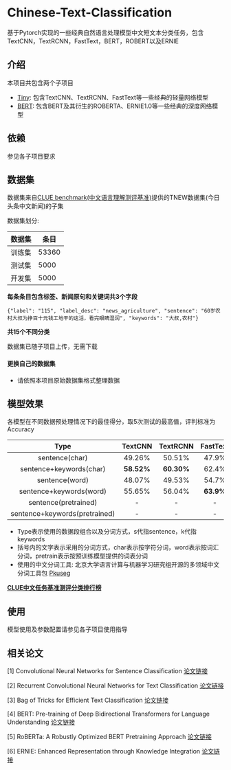 # Chinese-Text-Classification
基于Pytorch实现的一些经典自然语言处理模型中文短文本分类任务，包含TextCNN，TextRCNN，FastText，BERT，ROBERT以及ERNIE



## 介绍

本项目共包含两个子项目

- [Tiny](https://github.com/Frank-ZYW/Chinese-Text-Classification/tree/master/tiny): 包含TextCNN、TextRCNN、FastText等一些经典的轻量网络模型
- [BERT](https://github.com/Frank-ZYW/Chinese-Text-Classification/tree/master/bert): 包含BERT及其衍生的ROBERTA、ERNIE1.0等一些经典的深度网络模型



## 依赖

参见各子项目要求



## 数据集

数据集来自[CLUE benchmark(中文语言理解测评基准)](https://github.com/CLUEbenchmark/CLUE)提供的TNEW数据集(今日头条中文新闻)的子集

数据集划分:

| 数据集 | 条目  |
| ------ | ----- |
| 训练集 | 53360 |
| 测试集 | 5000  |
| 开发集 | 5000  |

**每条条目包含标签、新闻原句和关键词共3个字段**

```
{"label": "115", "label_desc": "news_agriculture", "sentence": "60岁农村大叔为挣百十元钱工地干的这活，看完眼睛湿润", "keywords": "大叔,农村"}
```

**共15个不同分类**

数据集已随子项目上传，无需下载

#### 更换自己的数据集

- 请依照本项目原始数据集格式整理数据



## 模型效果

各模型在不同数据预处理情况下的最佳得分，取5次测试的最高值，评判标准为Accuracy

|             Type              |  TextCNN   |  TextRCNN  | FastText  |    BERT    |   ROBERT   |   ERNIE    |
| :---------------------------: | :--------: | :--------: | :-------: | :--------: | :--------: | :--------: |
|        sentence(char)         |   49.26%   |   50.51%   |   47.9%   |     -      |     -      |     -      |
|    sentence+keywords(char)    | **58.52%** | **60.30%** |   62.4%   |     -      |     -      |     -      |
|        sentence(word)         |   48.07%   |   49.53%   |   54.7%   |     -      |     -      |     -      |
|    sentence+keywords(word)    |   55.65%   |   56.04%   | **63.9%** |     -      |     -      |     -      |
|     sentence(pretrained)      |     -      |     -      |     -     |   57.19%   |   58.02%   |   57.43%   |
| sentence+keywords(pretrained) |     -      |     -      |     -     | **65.98%** | **66.74%** | **67.20%** |

- Type表示使用的数据段组合以及分词方式，s代指sentence，k代指keywords
- 括号内的文字表示采用的分词方式，char表示按字符分词，word表示按词汇分词，pretrain表示按预训练模型提供的词表分词
- 使用的中文分词工具: 北京大学语言计算与机器学习研究组开源的多领域中文分词工具包 [Pkuseg](https://github.com/lancopku/pkuseg-python)

[**CLUE中文任务基准测评分类排行榜**](https://www.cluebenchmarks.com/classification.html)



## 使用

模型使用及参数配置请参见各子项目使用指导



## 相关论文

[1] Convolutional Neural Networks for Sentence Classification [论文链接](https://arxiv.org/pdf/1408.5882.pdf)

[2] Recurrent Convolutional Neural Networks for Text Classification [论文链接](http://www.nlpr.ia.ac.cn/cip/~liukang/liukangPageFile/Recurrent%20Convolutional%20Neural%20Networks%20for%20Text%20Classification.pdf)

[3] Bag of Tricks for Efficient Text Classification [论文链接](https://arxiv.org/pdf/1607.01759.pdf)

[4] BERT: Pre-training of Deep Bidirectional Transformers for Language Understanding [论文链接](https://arxiv.org/pdf/1810.04805.pdf)

[5] RoBERTa: A Robustly Optimized BERT Pretraining Approach [论文链接](https://arxiv.org/pdf/1907.11692.pdf)

[6] ERNIE: Enhanced Representation through Knowledge Integration [论文链接](https://arxiv.org/pdf/1904.09223.pdf)